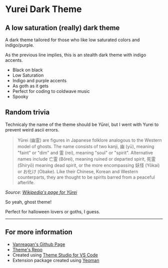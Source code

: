 # Yurei Dark Theme

## A low saturation (really) dark theme

A dark theme tailored for those who like low saturated colors and indigo/purple.

As the previous line implies, this is an stealth dark theme with indigo accents.

* Black on black
* Low Saturation
* Indigo and purple accents
* As goth as it gets
* Perfect for coding to coldwave music
* Spooky

## Random trivia

Technicaly the name of the theme should be *Yūrei*, but I went with Yurei to prevent weird ascii errors.

> Yūrei (幽霊) are figures in Japanese folklore analogous to the Western model of ghosts. The name consists of two kanji, 幽 (yū), meaning "faint" or "dim" and 霊 (rei), meaning "soul" or "spirit". Alternative names include 亡霊 (Bōrei), meaning ruined or departed spirit, 死霊 (Shiryō) meaning dead spirit, or the more encompassing 妖怪 (Yōkai) or お化け (Obake). Like their Chinese, Korean and Western counterparts, they are thought to be spirits barred from a peaceful afterlife.

*Source: [Wikipedia's page for Yūrei](https://en.wikipedia.org/wiki/Y%C5%ABrei)*

So yeah, ghost theme!

Perfect for halloween lovers or goths, I guess.

----------

## For more information

* [Vanreagan's Github Page](https://github.com/vanreagan)
* [Theme's Repo](https://github.com/vanreagan/yurei-dark-theme-vscode)
* Created using [Theme Studio for VS Code](https://themes.vscode.one/)
* Extension package created using [Yeoman](https://yeoman.io/)
